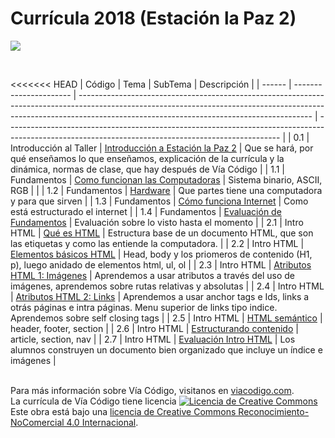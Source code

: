 # Currícula 2018 (Estación la Paz 2)

<p > <img src="https://viacodigo.com/wp-content/uploads/2017/11/viacodigo-main-logo.png" ></p>
<br>

<<<<<<< HEAD
| Código | Tema | SubTema | Descripción |
| ------ | ---------------------- | ---------------------------------------------------------------------------------------------------------------------------------------------------------------------------------------------------------------------- | -------------------------------------------------------------------------------------------------------------------------------------------------- |
| 0.1 | Introducción al Taller | [Introducción a Estación la Paz 2](https://github.com/Via-Codigo/curricula2018/blob/master/0.0%20Introducci%C3%B3n%20al%20taller/Gu%C3%ADa%20de%20clase%20-%20Introducci%C3%B3n%20al%20taller.md) | Que se hará, por qué enseñamos lo que enseñamos, explicación de la currícula y la dinámica, normas de clase, que hay después de Vía Código |
| 1.1 | Fundamentos | [Como funcionan las Computadoras](https://github.com/Via-Codigo/curricula2018/blob/master/1.1%20C%C3%B3mo%20funcionan%20las%20computadoras/Gu%C3%ADa%20de%20clase%20-%20C%C3%B3mo%20funcionan%20las%20computadoras.md) | Sistema binario, ASCII, RGB | |
| 1.2 | Fundamentos | [Hardware](https://github.com/Via-Codigo/curricula2018/blob/master/1.2%20Hardware/Gu%C3%ADa%20de%20clase%20-%20Hardware.md) | Que partes tiene una computadora y para que sirven |
| 1.3 | Fundamentos | [Cómo funciona Internet](https://github.com/Via-Codigo/curricula2018/blob/master/1.3%20C%C3%B3mo%20funciona%20Internet/Gu%C3%ADa%20de%20clase%20-%20C%C3%B3mo%20funciona%20Internet.md) | Como está estructurado el internet |
| 1.4 | Fundamentos | [Evaluación de Fundamentos](#) | Evaluación sobre lo visto hasta el momento |
| 2.1 | Intro HTML | [Qué es HTML](#) | Estructura base de un documento HTML, que son las etiquetas y como las entiende la computadora. |
| 2.2 | Intro HTML | [Elementos básicos HTML](#) | Head, body y los priomeros de contenido (H1, p), luego anidado de elementos html, ul, ol |
| 2.3 | Intro HTML | [Atributos HTML 1: Imágenes](#) | Aprendemos a usar atributos a través del uso de imágenes, aprendemos sobre rutas relativas y absolutas |
| 2.4 | Intro HTML | [Atributos HTML 2: Links](#) | Aprendemos a usar anchor tags e Ids, links a otrás páginas e intra páginas. Menu superior de links tipo indice. Aprendemos sobre self closing tags |
| 2.5 | Intro HTML | [HTML semántico](#) | header, footer, section |
| 2.6 | Intro HTML | [Estructurando contenido](#) | article, section, nav |
| 2.7 | Intro HTML | [Evaluación Intro HTML](#) | Los alumnos construyen un documento bien organizado que incluye un índice e imágenes |

<br>
Para más información sobre Vía Código, visitanos en <a href="https://www.viacodigo.com">viacodigo.com</a>.
<br>
La currícula de Vía Código tiene licencia <a rel="license" href="http://creativecommons.org/licenses/by-nc/4.0/"><img alt="Licencia de Creative Commons" style="border-width:0" src="https://i.creativecommons.org/l/by-nc/4.0/88x31.png" /></a><br />Este obra está bajo una <a rel="license" href="http://creativecommons.org/licenses/by-nc/4.0/">licencia de Creative Commons Reconocimiento-NoComercial 4.0 Internacional</a>.
